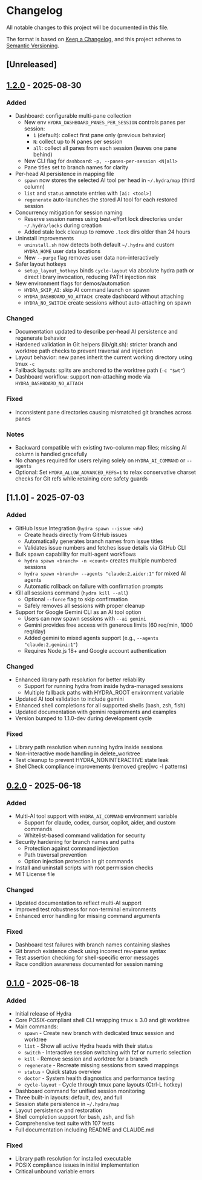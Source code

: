 # Changelog

All notable changes to this project will be documented in this file.

The format is based on [Keep a Changelog](https://keepachangelog.com/en/1.0.0/),
and this project adheres to [Semantic Versioning](https://semver.org/spec/v2.0.0.html).

## [Unreleased]
<!-- Nothing yet -->

## [1.2.0] - 2025-08-30

### Added
- Dashboard: configurable multi-pane collection
  - New env `HYDRA_DASHBOARD_PANES_PER_SESSION` controls panes per session:
    - `1` (default): collect first pane only (previous behavior)
    - `N`: collect up to N panes per session
    - `all`: collect all panes from each session (leaves one pane behind)
  - New CLI flag for `dashboard`: `-p, --panes-per-session <N|all>`
  - Pane titles set to branch names for clarity
- Per-head AI persistence in mapping file
  - `spawn` now stores the selected AI tool per head in `~/.hydra/map` (third column)
  - `list` and `status` annotate entries with `[ai: <tool>]`
  - `regenerate` auto-launches the stored AI tool for each restored session
- Concurrency mitigation for session naming
  - Reserve session names using best-effort lock directories under `~/.hydra/locks` during creation
  - Added stale lock cleanup to remove `.lock` dirs older than 24 hours
- Uninstall improvements
  - `uninstall.sh` now detects both default `~/.hydra` and custom `HYDRA_HOME` user data locations
  - New `--purge` flag removes user data non-interactively
 - Safer layout hotkeys
   - `setup_layout_hotkeys` binds `cycle-layout` via absolute hydra path or direct library invocation, reducing PATH injection risk
 - New environment flags for demos/automation
   - `HYDRA_SKIP_AI`: skip AI command launch on spawn
   - `HYDRA_DASHBOARD_NO_ATTACH`: create dashboard without attaching
   - `HYDRA_NO_SWITCH`: create sessions without auto-attaching on spawn

### Changed
- Documentation updated to describe per-head AI persistence and regenerate behavior
- Hardened validation in Git helpers (lib/git.sh): stricter branch and worktree path checks to prevent traversal and injection
 - Layout behavior: new panes inherit the current working directory using tmux `-c`
 - Fallback layouts: splits are anchored to the worktree path (`-c "$wt"`)
 - Dashboard workflow: support non-attaching mode via `HYDRA_DASHBOARD_NO_ATTACH`

### Fixed
- Inconsistent pane directories causing mismatched git branches across panes

### Notes
- Backward compatible with existing two-column map files; missing AI column is handled gracefully
- No changes required for users relying solely on `HYDRA_AI_COMMAND` or `--agents`
- Optional: Set `HYDRA_ALLOW_ADVANCED_REFS=1` to relax conservative charset checks for Git refs while retaining core safety guards

## [1.1.0] - 2025-07-03

### Added
- GitHub Issue Integration (`hydra spawn --issue <#>`)
  - Create heads directly from GitHub issues
  - Automatically generates branch names from issue titles
  - Validates issue numbers and fetches issue details via GitHub CLI
- Bulk spawn capability for multi-agent workflows
  - `hydra spawn <branch> -n <count>` creates multiple numbered sessions
  - `hydra spawn <branch> --agents "claude:2,aider:1"` for mixed AI agents
  - Automatic rollback on failure with confirmation prompts
- Kill all sessions command (`hydra kill --all`)
  - Optional `--force` flag to skip confirmation
  - Safely removes all sessions with proper cleanup
- Support for Google Gemini CLI as an AI tool option
  - Users can now spawn sessions with `--ai gemini`
  - Gemini provides free access with generous limits (60 req/min, 1000 req/day)
  - Added gemini to mixed agents support (e.g., `--agents "claude:2,gemini:1"`)
  - Requires Node.js 18+ and Google account authentication

### Changed
- Enhanced library path resolution for better reliability
  - Support for running hydra from inside hydra-managed sessions
  - Multiple fallback paths with HYDRA_ROOT environment variable
- Updated AI tool validation to include gemini
- Enhanced shell completions for all supported shells (bash, zsh, fish)
- Updated documentation with gemini requirements and examples
- Version bumped to 1.1.0-dev during development cycle

### Fixed
- Library path resolution when running hydra inside sessions
- Non-interactive mode handling in delete_worktree
- Test cleanup to prevent HYDRA_NONINTERACTIVE state leak
- ShellCheck compliance improvements (removed grep|wc -l patterns)

## [0.2.0] - 2025-06-18

### Added
- Multi-AI tool support with `HYDRA_AI_COMMAND` environment variable
  - Support for claude, codex, cursor, copilot, aider, and custom commands
  - Whitelist-based command validation for security
- Security hardening for branch names and paths
  - Protection against command injection
  - Path traversal prevention
  - Option injection protection in git commands
- Install and uninstall scripts with root permission checks
- MIT License file

### Changed
- Updated documentation to reflect multi-AI support
- Improved test robustness for non-terminal environments
- Enhanced error handling for missing command arguments

### Fixed
- Dashboard test failures with branch names containing slashes
- Git branch existence check using incorrect rev-parse syntax
- Test assertion checking for shell-specific error messages
- Race condition awareness documented for session naming

## [0.1.0] - 2025-06-18

### Added
- Initial release of Hydra
- Core POSIX-compliant shell CLI wrapping tmux ≥ 3.0 and git worktree
- Main commands:
  - `spawn` - Create new branch with dedicated tmux session and worktree
  - `list` - Show all active Hydra heads with their status
  - `switch` - Interactive session switching with fzf or numeric selection
  - `kill` - Remove session and worktree for a branch
  - `regenerate` - Recreate missing sessions from saved mappings
  - `status` - Quick status overview
  - `doctor` - System health diagnostics and performance testing
  - `cycle-layout` - Cycle through tmux pane layouts (Ctrl-L hotkey)
- Dashboard command for unified session monitoring
- Three built-in layouts: default, dev, and full
- Session state persistence in `~/.hydra/map`
- Layout persistence and restoration
- Shell completion support for bash, zsh, and fish
- Comprehensive test suite with 107 tests
- Full documentation including README and CLAUDE.md

### Fixed
- Library path resolution for installed executable
- POSIX compliance issues in initial implementation
- Critical unbound variable errors

[0.2.0]: https://github.com/yourusername/hydra/compare/v0.1.0...v0.2.0
[0.1.0]: https://github.com/yourusername/hydra/releases/tag/v0.1.0
[1.2.0]: https://github.com/yourusername/hydra/compare/release/v1.1.0...release/v1.2.0
